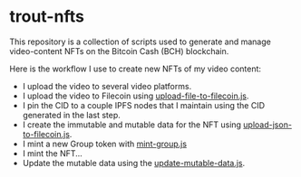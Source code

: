 # trout-nfts

This repository is a collection of scripts used to generate and manage video-content NFTs on the Bitcoin Cash (BCH) blockchain.

Here is the workflow I use to create new NFTs of my video content:
- I upload the video to several video platforms.
- I upload the video to Filecoin using [upload-file-to-filecoin.js](./upload-file-to-filecoin.js).
- I pin the CID to a couple IPFS nodes that I maintain using the CID generated in the last step.
- I create the immutable and mutable data for the NFT using [upload-json-to-filecoin.js](./upload-json-to-filecoin.js).
- I mint a new Group token with [mint-group.js](./mint-group.js)
- I mint the NFT...
- Update the mutable data using the [update-mutable-data.js](./update-mutable-data.js).
